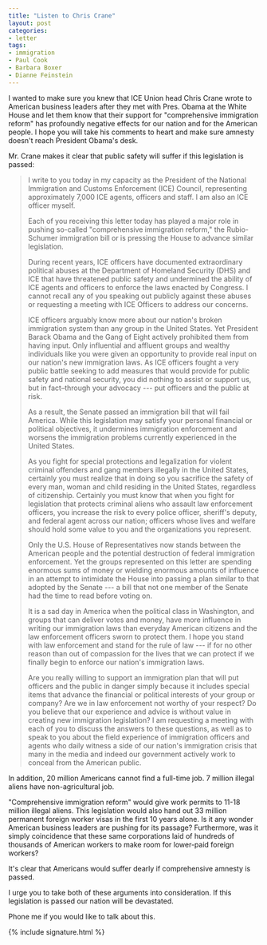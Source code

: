 ```yaml
---
title: "Listen to Chris Crane"
layout: post
categories:
- letter
tags:
- immigration
- Paul Cook
- Barbara Boxer
- Dianne Feinstein
---
```


I wanted to make sure you knew that ICE Union head Chris Crane wrote to American business leaders after they met with Pres. Obama at the White House and let them know that their support for "comprehensive immigration reform" has profoundly negative effects for our nation and for the American people. I hope you will take his comments to heart and make sure amnesty doesn't reach President Obama's desk.

Mr. Crane makes it clear that public safety will suffer if this legislation is passed:

> I write to you today in my capacity as the President of the National Immigration and Customs Enforcement (ICE) Council, representing approximately 7,000 ICE agents, officers and staff. I am also an ICE officer myself.
>
> Each of you receiving this letter today has played a major role in pushing so-called "comprehensive immigration reform," the Rubio-Schumer immigration bill or is pressing the House to advance similar legislation.
>
> During recent years, ICE officers have documented extraordinary political abuses at the Department of Homeland Security (DHS) and ICE that have threatened public safety and undermined the ability of ICE agents and officers to enforce the laws enacted by Congress. I cannot recall any of you speaking out publicly against these abuses or requesting a meeting with ICE Officers to address our concerns.
>
> ICE officers arguably know more about our nation's broken immigration system than any group in the United States. Yet President Barack Obama and the Gang of Eight actively prohibited them from having input. Only influential and affluent groups and wealthy individuals like you were given an opportunity to provide real input on our nation's new immigration laws. As ICE officers fought a very public battle seeking to add measures that would provide for public safety and national security, you did nothing to assist or support us, but in fact–through your advocacy --- put officers and the public at risk.
>
> As a result, the Senate passed an immigration bill that will fail America. While this legislation may satisfy your personal financial or political objectives, it undermines immigration enforcement and worsens the immigration problems currently experienced in the United States.
>
> As you fight for special protections and legalization for violent criminal offenders and gang members illegally in the United States, certainly you must realize that in doing so you sacrifice the safety of every man, woman and child residing in the United States, regardless of citizenship. Certainly you must know that when you fight for legislation that protects criminal aliens who assault law enforcement officers, you increase the risk to every police officer, sheriff's deputy, and federal agent across our nation; officers whose lives and welfare should hold some value to you and the organizations you represent.
>
> Only the U.S. House of Representatives now stands between the American people and the potential destruction of federal immigration enforcement. Yet the groups represented on this letter are spending enormous sums of money or wielding enormous amounts of influence in an attempt to intimidate the House into passing a plan similar to that adopted by the Senate --- a bill that not one member of the Senate had the time to read before voting on.
>
> It is a sad day in America when the political class in Washington, and groups that can deliver votes and money, have more influence in writing our immigration laws than everyday American citizens and the law enforcement officers sworn to protect them. I hope you stand with law enforcement and stand for the rule of law --- if for no other reason than out of compassion for the lives that we can protect if we finally begin to enforce our nation's immigration laws.
>
> Are you really willing to support an immigration plan that will put officers and the public in danger simply because it includes special items that advance the financial or political interests of your group or company? Are we in law enforcement not worthy of your respect? Do you believe that our experience and advice is without value in creating new immigration legislation? I am requesting a meeting with each of you to discuss the answers to these questions, as well as to speak to you about the field experience of immigration officers and agents who daily witness a side of our nation's immigration crisis that many in the media and indeed our government actively work to conceal from the American public.

In addition, 20 million Americans cannot find a full-time job. 7 million illegal aliens have non-agricultural job.

"Comprehensive immigration reform" would give work permits to 11-18 million illegal aliens. This legislation would also hand out 33 million permanent foreign worker visas in the first 10 years alone. Is it any wonder American business leaders are pushing for its passage? Furthermore, was it simply coincidence that these same corporations laid of hundreds of thousands of American workers to make room for lower-paid foreign workers?

It's clear that Americans would suffer dearly if comprehensive amnesty is passed.

I urge you to take both of these arguments into consideration. If this legislation is passed our nation will be devastated.

Phone me if you would like to talk about this.

{% include signature.html %}
